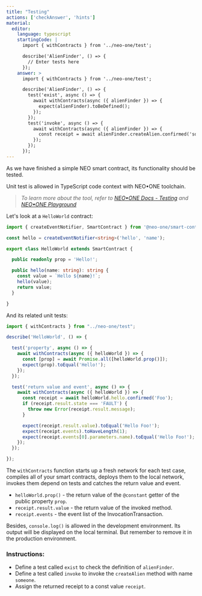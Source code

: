 ```yaml
---
title: "Testing"
actions: ['checkAnswer', 'hints']
material: 
  editor:
    language: typescript
    startingCode: |
      import { withContracts } from '../neo-one/test';

      describe('AlienFinder', () => {
        // Enter tests here
      });
    answer: > 
      import { withContracts } from '../neo-one/test';

      describe('AlienFinder', () => {
        test('exist', async () => {
          await withContracts(async ({ alienFinder }) => {
            expect(alienFinder).toBeDefined();
          });
        });
        test('invoke', async () => {
          await withContracts(async ({ alienFinder }) => {
            const receipt = await alienFinder.createAlien.confirmed('someone');
          });
        });
      });
---
```


As we have finished a simple NEO smart contract, its functionality should be tested.

Unit test is allowed in TypeScript code context with NEO•ONE toolchain.

> *To learn more about the tool, refer to [NEO•ONE Docs - Testing](https://neo-one.io/docs/testing) and [NEO•ONE Playground](https://github.com/neo-one-suite/neo-one-playground)*

Let's look at a `HelloWorld` contract:

```typescript
import { createEventNotifier, SmartContract } from '@neo-one/smart-contract';

const hello = createEventNotifier<string>('hello', 'name');

export class HelloWorld extends SmartContract {

  public readonly prop = 'Hello!';

  public hello(name: string): string {
    const value = `Hello ${name}!`;
    hello(value);
    return value;
  }

}
```

And its related unit tests:

```typescript
import { withContracts } from "../neo-one/test";

describe('HelloWorld', () => {

  test('property', async () => {
    await withContracts(async ({ helloWorld }) => {
      const [prop] = await Promise.all([helloWorld.prop()]);
      expect(prop).toEqual('Hello!');
    });
  });

  test('return value and event', async () => {
    await withContracts(async ({ helloWorld }) => {
      const receipt = await helloWorld.hello.confirmed('Foo');
      if (receipt.result.state === 'FAULT') {
        throw new Error(receipt.result.message);
      }

      expect(receipt.result.value).toEqual('Hello Foo!');
      expect(receipt.events).toHaveLength(1);
      expect(receipt.events[0].parameters.name).toEqual('Hello Foo!');
    });
  });

});

```

The `withContracts` function starts up a fresh network for each test case, compiles all of your smart contracts, deploys them to the local network, invokes them depend on tests and catches the return value and event.

- `helloWorld.prop()` - the return value of the `@constant` getter of the public property `prop`.
- `receipt.result.value` - the return value of the invoked method.
- `receipt.events` - the event list of the InvocationTransaction.

Besides, `console.log()` is allowed in the development environment. Its output will be displayed on the local terminal. But remember to remove it in the production environment.

### Instructions: 

- Define a test called `exist` to check the definition of `alienFinder`.
- Define a test called `invoke` to invoke the `createAlien` method with name `someone`.
- Assign the returned receipt to a const value `receipt`.
